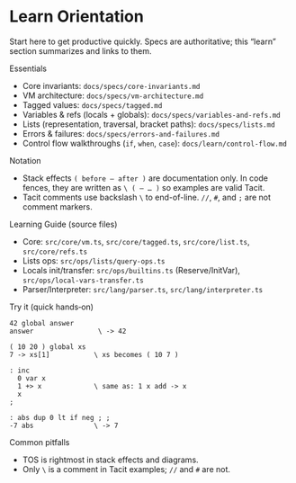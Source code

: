 # Learn Orientation

Start here to get productive quickly. Specs are authoritative; this “learn” section summarizes and links to them.

Essentials
- Core invariants: `docs/specs/core-invariants.md`
- VM architecture: `docs/specs/vm-architecture.md`
- Tagged values: `docs/specs/tagged.md`
- Variables & refs (locals + globals): `docs/specs/variables-and-refs.md`
- Lists (representation, traversal, bracket paths): `docs/specs/lists.md`
- Errors & failures: `docs/specs/errors-and-failures.md`
- Control flow walkthroughs (`if`, `when`, `case`): `docs/learn/control-flow.md`

Notation
- Stack effects `( before — after )` are documentation only. In code fences, they are written as `\ ( — … )` so examples are valid Tacit.
- Tacit comments use backslash `\` to end-of-line. `//`, `#`, and `;` are not comment markers.

Learning Guide (source files)
- Core: `src/core/vm.ts`, `src/core/tagged.ts`, `src/core/list.ts`, `src/core/refs.ts`
- Lists ops: `src/ops/lists/query-ops.ts`
- Locals init/transfer: `src/ops/builtins.ts` (Reserve/InitVar), `src/ops/local-vars-transfer.ts`
- Parser/Interpreter: `src/lang/parser.ts`, `src/lang/interpreter.ts`

Try it (quick hands‑on)
```tacit
42 global answer
answer                \ -> 42

( 10 20 ) global xs
7 -> xs[1]           \ xs becomes ( 10 7 )

: inc
  0 var x
  1 +> x             \ same as: 1 x add -> x
  x
;

: abs dup 0 lt if neg ; ;
-7 abs               \ -> 7
```

Common pitfalls
- TOS is rightmost in stack effects and diagrams.
- Only `\` is a comment in Tacit examples; `//` and `#` are not.
